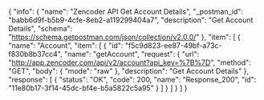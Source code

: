 {
  "info": {
    "name": "Zencoder API Get Account Details",
    "_postman_id": "babb6d9f-b5b9-4cfe-8eb2-a119299404a7",
    "description": "Get Account Details",
    "schema": "https://schema.getpostman.com/json/collection/v2.0.0/"
  },
  "item": [
    {
      "name": "Account",
      "item": [
        {
          "id": "f5c9d823-ee87-49bf-a73c-f830b8b37cc4",
          "name": "getAccount",
          "request": {
            "url": "http://app.zencoder.com/api/v2/account?api_key=%7B%7D",
            "method": "GET",
            "body": {
              "mode": "raw"
            },
            "description": "Get Account Details"
          },
          "response": [
            {
              "status": "OK",
              "code": 200,
              "name": "Response_200",
              "id": "11e80b17-3f14-45dc-bf4e-b5a5822c5a95"
            }
          ]
        }
      ]
    }
  ]
}